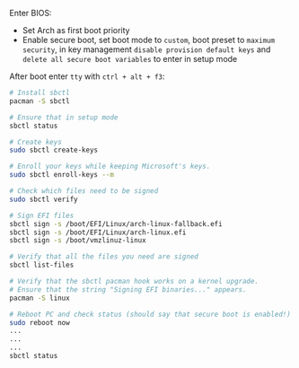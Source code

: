 
Enter BIOS:
-  Set Arch as first boot priority
-  Enable secure boot, set boot mode to `custom`, boot preset to  `maximum security`, in key management `disable provision default keys` and `delete all secure boot variables` to enter in setup mode

After boot enter `tty` with `ctrl + alt + f3`:
```bash
# Install sbctl
pacman -S sbctl

# Ensure that in setup mode
sbctl status

# Create keys
sudo sbctl create-keys

# Enroll your keys while keeping Microsoft's keys.
sudo sbctl enroll-keys --m

# Check which files need to be signed
sudo sbctl verify

# Sign EFI files
sbctl sign -s /boot/EFI/Linux/arch-linux-fallback.efi
sbctl sign -s /boot/EFI/Linux/arch-linux.efi
sbctl sign -s /boot/vmzlinuz-linux

# Verify that all the files you need are signed
sbctl list-files

# Verify that the sbctl pacman hook works on a kernel upgrade.
# Ensure that the string "Signing EFI binaries..." appears.
pacman -S linux

# Reboot PC and check status (should say that secure boot is enabled!)
sudo reboot now
...
...
...
sbctl status
```